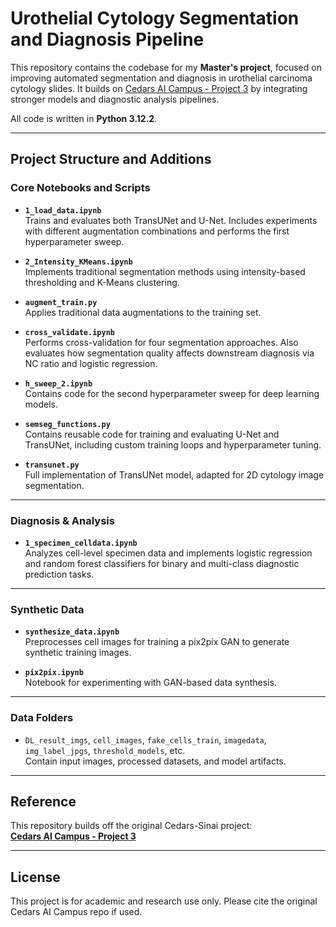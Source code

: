 # Urothelial Cytology Segmentation and Diagnosis Pipeline

This repository contains the codebase for my **Master's project**, focused on improving automated segmentation and diagnosis in urothelial carcinoma cytology slides. It builds on [Cedars AI Campus - Project 3](https://github.com/jlevy44/Cedars_AI_Campus_Tutorials/tree/main/Project3) by integrating stronger models and diagnostic analysis pipelines.

All code is written in **Python 3.12.2**.

---

## Project Structure and Additions

### Core Notebooks and Scripts

- **`1_load_data.ipynb`**  
  Trains and evaluates both TransUNet and U-Net. Includes experiments with different augmentation combinations and performs the first hyperparameter sweep.

- **`2_Intensity_KMeans.ipynb`**  
  Implements traditional segmentation methods using intensity-based thresholding and K-Means clustering.

- **`augment_train.py`**  
  Applies traditional data augmentations to the training set.

- **`cross_validate.ipynb`**  
  Performs cross-validation for four segmentation approaches. Also evaluates how segmentation quality affects downstream diagnosis via NC ratio and logistic regression.

- **`h_sweep_2.ipynb`**  
  Contains code for the second hyperparameter sweep for deep learning models.

- **`semseg_functions.py`**  
  Contains reusable code for training and evaluating U-Net and TransUNet, including custom training loops and hyperparameter tuning.

- **`transunet.py`**  
  Full implementation of TransUNet model, adapted for 2D cytology image segmentation.

---

### Diagnosis & Analysis

- **`1_specimen_celldata.ipynb`**  
  Analyzes cell-level specimen data and implements logistic regression and random forest classifiers for binary and multi-class diagnostic prediction tasks.

---

### Synthetic Data

- **`synthesize_data.ipynb`**  
  Preprocesses cell images for training a pix2pix GAN to generate synthetic training images.

- **`pix2pix.ipynb`**  
  Notebook for experimenting with GAN-based data synthesis.

---

### Data Folders

- `DL_result_imgs`, `cell_images`, `fake_cells_train`, `imagedata`, `img_label_jpgs`, `threshold_models`, etc.  
  Contain input images, processed datasets, and model artifacts.

---

## Reference

This repository builds off the original Cedars-Sinai project:  
**[Cedars AI Campus - Project 3](https://github.com/jlevy44/Cedars_AI_Campus_Tutorials/tree/main/Project3)**

---

## License

This project is for academic and research use only. Please cite the original Cedars AI Campus repo if used.

